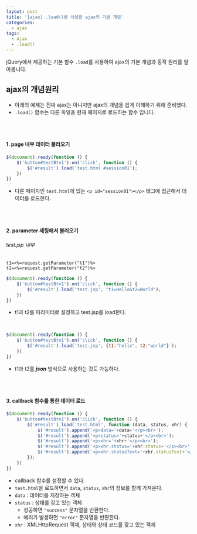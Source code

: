 ```yaml
---
layout: post
title: '[ajax] .load()를 사용한 ajax의 기본 개념'
categories:
  - ajax
tags:
  - Ajax
  - .load()
---
```



jQuery에서 제공하는 기본 함수 ```.load```를 사용하여 ajax의 기본 개념과 동작 원리를 알아봅니다.



## ajax의 개념원리


- 아래의 예제는 진짜 ajax는 아니지만 ajax의 개념을 쉽게 이해하기 위해 준비했다.
- ```.load()``` 함수는 다른 파일을 현재 페이지로 로드하는 함수 입니다.


<br><br>


#### 1. page 내부 데이터 불러오기

```js
$(document).ready(function () {
    $('button#testBtn1').on('click', function () {
        $('#result').load('test.html #session01');
    })
})
```

- 다른 페이지인 ```test.html```에 있는 ```<p id="session01"></p>``` 태그에 접근해서 데이터를 로드한다.


<br><br>


#### 2. parameter 세팅해서 불러오기


###### test.jsp 내부

```
t1=<%=request.getParameter("t1")%>
t2=<%=request.getParameter("t2")%>
```



```js
$(document).ready(function () {
    $('button#testBtn1').on('click', function () {
        $('#result').load('test.jsp', "t1=Hello&t2=World");
    })
})
```

- t1과 t2를 파라미터로 설정하고 test.jsp를 load한다.


<br>


```js
$(document).ready(function () {
    $('button#testBtn1').on('click', function () {
        $('#result').load('test.jsp', {t1:"hello", t2:"world"} );
    })
})
```

- t1과 t2를 ***json*** 방식으로 사용하는 것도 가능하다.


<br><br>

#### 3. callback 함수를 통한 데이터 로드


```js
$(document).ready(function () {
    $('button#testBtn1').on('click', function () {
        $('#result').load('test.html', function (data, status, xhr) {
            $('#result').append('<p>data='+data+'</p><br>');
            $('#result').append('<p>status='+status+'</p><br>');
            $('#result').append('<p>xhr='+xhr+'</p><br>');
            $('#result').append('<p>xhr.status='+xhr.status+'</p><br>');
            $('#result').append('<p>xhr.statusText='+xhr.statusText+'</p><br>');
        });
    })
})
```

- callback 함수를 설정할 수 있다.
- ```test.html```을 로드하면서 ```data```, ```status```, ```xhr```의 정보를 함께 가져온다.
- ```data``` : 데이터를 저장하는 객체
- ```status``` : 상태를 갖고 있는 객체
  - 성공하면  ```"success"``` 문자열을 반환한다.
  - 에러가 발생하면  ```"error"``` 문자열을 반환한다.
- ```xhr``` : XMLHttpRequest 객체, 상태와 상태 코드를 갖고 있는 객체
